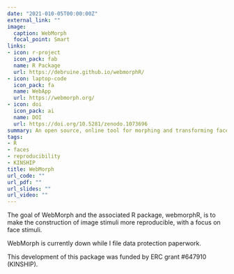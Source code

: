 ```yaml
---
date: "2021-010-05T00:00:00Z"
external_link: ""
image:
  caption: WebMorph
  focal_point: Smart
links:
- icon: r-project
  icon_pack: fab
  name: R Package
  url: https://debruine.github.io/webmorphR/
- icon: laptop-code
  icon_pack: fa
  name: WebApp
  url: https://webmorph.org/
- icon: doi
  icon_pack: ai
  name: DOI
  url: https://doi.org/10.5281/zenodo.1073696
summary: An open source, online tool for morphing and transforming faces.
tags:
- R
- faces
- reproducibility
- KINSHIP
title: WebMorph
url_code: ""
url_pdf: ""
url_slides: ""
url_video: ""
---
```


The goal of WebMorph and the associated R package, webmorphR, is to make the construction of image stimuli more reproducible, with a focus on face stimuli.

<p class="warning">
WebMorph is currently down while I file data protection paperwork.
</p>

This development of this package was funded by ERC grant #647910 (KINSHIP).
